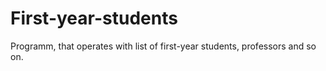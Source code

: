 # First-year-students
Programm, that operates with list of first-year students, professors and so on. 
